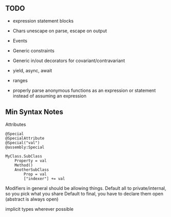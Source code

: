 ## TODO

* expression statement blocks

* Chars unescape on parse, escape on output
* Events
* Generic constraints
* Generic in/out decorators for covariant/contravariant
* yield, async, await
* ranges
* properly parse anonymous functions as an expression or statement instead of assuming an expression

## Min Syntax Notes

Attributes
```
@Special
@SpecialAttribute
@Special("val")
@assembly:Special
```

```
MyClass.SubClass
    Property = val
    Method()
    AnotherSubClass
        Prop = val
        ["indexer"] += val
```

Modifiers in general should be allowing things.
    Default all to private/internal, so you pick what you share
    Default to final, you have to declare them open (abstract is always open)


implicit types wherever possible
